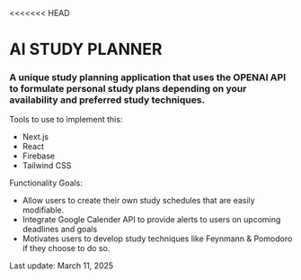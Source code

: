 <<<<<<< HEAD
<h1>AI STUDY PLANNER</h1>

<h3>A unique study planning application that uses the OPENAI API to formulate personal study plans
depending on your availability and preferred study techniques.</h3>

Tools to use to implement this:
- Next.js
- React
- Firebase
- Tailwind CSS

Functionality Goals:
- Allow users to create their own study schedules that are easily modifiable.
- Integrate Google Calender API to provide alerts to users on upcoming deadlines and goals
- Motivates users to develop study techniques like Feynmann & Pomodoro if they choose to do so.

Last update: March 11, 2025
